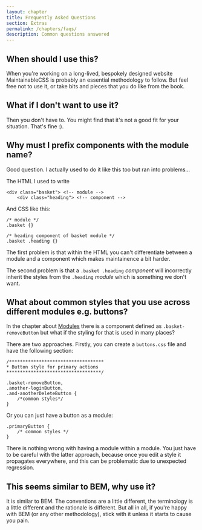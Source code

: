 ```yaml
---
layout: chapter
title: Frequently Asked Questions
section: Extras
permalink: /chapters/faqs/
description: Common questions answered
---
```


## When should I use this?

When you're working on a long-lived, bespokely designed website MaintainableCSS is probably an essential methodology to follow. But feel free not to use it, or take bits and pieces that you do like from the book.

## What if I don't want to use it?

Then you don't have to. You might find that it's not a good fit for your situation. That's fine :).

## Why must I prefix components with the module name?

Good question. I actually used to do it like this too but ran into problems...

The HTML I used to write

	<div class="basket"> <!-- module -->
		<div class="heading"> <!-- component -->

And CSS like this:

	/* module */
	.basket {}

	/* heading component of basket module */
	.basket .heading {}

The first problem is that within the HTML you can't differentiate between a module and a component which makes maintainence a bit harder.

The second problem is that a `.basket .heading` *component* will incorrectly inherit the styles from the `.heading` *module* which is something we don't want.

## What about common styles that you use across different modules e.g. buttons?

In the chapter about [Modules](/chapters/modules/) there is a component defined as `.basket-removeButton` but what if the styling for that is used in many places?

There are two approaches. Firstly, you can create a `buttons.css` file and have the following section:

	/***********************************
	* Button style for primary actions
	***********************************/

	.basket-removeButton,
	.another-loginButton,
	.and-anotherDeleteButton {
		/*common styles*/
	}

Or you can just have a button as a module:

	.primaryButton {
		/* common styles */
	}

There is nothing wrong with having a module within a module. You just have to be careful with the latter approach, because once you edit a style it propagates everywhere, and this can be problematic due to unexpected regression.

## This seems similar to BEM, why use it?

It is similar to BEM. The conventions are a little different, the terminology is a little different and the rationale is different. But all in all, if you're happy with BEM (or any other methodology), stick with it unless it starts to cause you pain.